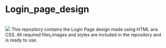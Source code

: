 # Login_page_design

<br>
<img src="https://github.com/bablu1996/login_page_design/blob/main/Artboard%20%E2%80%93%202.png"/>
This repository contains the Login Page design made using HTML ans CSS.
All required files,images and styles are included in the repository and is ready to use.<br>

